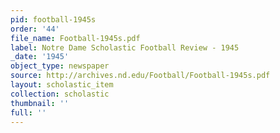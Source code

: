 ```yaml
---
pid: football-1945s
order: '44'
file_name: Football-1945s.pdf
label: Notre Dame Scholastic Football Review - 1945
_date: '1945'
object_type: newspaper
source: http://archives.nd.edu/Football/Football-1945s.pdf
layout: scholastic_item
collection: scholastic
thumbnail: ''
full: ''
---
```

